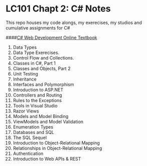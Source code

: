 ﻿# LC101 Chapt 2: C# Notes

This repo houses my code alongs, my exerecises, my studios and cumulative assignments for C#

####[C# Web Development Online Textbook](https://education.launchcode.org/csharp-web-development/index.html)

1. Data Types
2. Data Type Exerecises.
3. Control Flow and Collections.
4. Classes in C#, Part 1
5. Classes and Objects, Part 2
6. Unit Testing
7. Inheritance
8. Interfaces and Polymorphism
9. Introduction to ASP.NET
10. Controllers and Routing
11. Rules to the Exceptions
12. Tools in Visual Studio
13. Razor Views
14. Models and Model Binding
15. ViewModels and Model Validation
16. Enumeration Types
17. Databases and SQL
18. The SQL Sequel
19. Introduction to Object-Relational Mapping
20. Relationships in Object-Relational Mapping
21. Authentication
22. Introduction to Web APIs & REST

